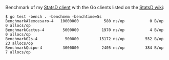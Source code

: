 Benchmark of my [StatsD client](https://github.com/alexcesaro/statsd) with the
Go clients listed on the
[StatsD wiki](https://github.com/etsy/statsd/wiki#client-implementations):

```
$ go test -bench . -benchmem -benchtime=5s
BenchmarkAlexcesaro-4	10000000	       580 ns/op	       0 B/op	       0 allocs/op
BenchmarkCactus-4    	 5000000	      1970 ns/op	       4 B/op	       0 allocs/op
BenchmarkG2s-4       	  500000	     15172 ns/op	     552 B/op	      23 allocs/op
BenchmarkQuipo-4     	 3000000	      2405 ns/op	     384 B/op	       7 allocs/op
```
